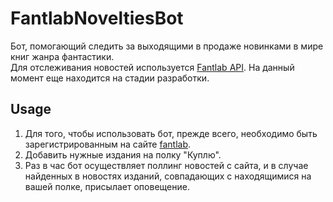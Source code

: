# FantlabNoveltiesBot
Бот, помогающий следить за выходящими в продаже новинками в мире книг жанра фантастики.  
Для отслеживания новостей используется [Fantlab API](https://github.com/FantLab/FantLab-API).
На данный момент еще находится на стадии разработки.

## Usage
1. Для того, чтобы использовать бот, прежде всего, необходимо быть зарегистрированным на сайте [fantlab](https://fantlab.ru).
2. Добавить нужные издания на полку "Куплю".
3. Раз в час бот осуществляет поллинг новостей с сайта, и в случае найденных в новостях изданий, совпадающих с находящимися на вашей полке, присылает оповещение.
